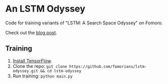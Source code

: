 # An LSTM Odyssey

Code for training variants of "LSTM: A Search Space Odyssey" on Fomoro.

Check out the [blog post](https://medium.com/jim-fleming/implementing-lstm-a-search-space-odyssey-7d50c3bacf93).

## Training

1. [Install TensorFlow](https://www.tensorflow.org/versions/r0.7/get_started/os_setup.html#pip-installation).
2. Clone the repo: `git clone https://github.com/fomorians/lstm-odyssey.git && cd lstm-odyssey`
3. Run training: `python main.py`
